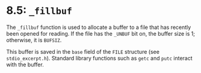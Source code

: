 # 8.5: `_fillbuf`

The `_fillbuf` function is used to allocate a buffer to a file that has recently been opened for reading.
If the file has the `_UNBUF` bit on, the buffer size is 1; otherwise, it is `BUFSIZ`.

This buffer is saved in the `base` field of the `FILE` structure (see `stdio_excerpt.h`). Standard library
functions such as `getc` and `putc` interact with the buffer.

